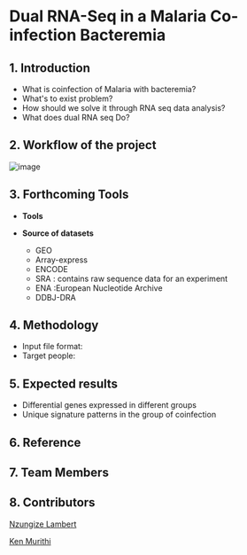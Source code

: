 # Dual RNA-Seq in a Malaria Co-infection Bacteremia
## 1.	Introduction 
* What is coinfection of Malaria with bacteremia?
*	What's to exist problem?
*	How should we solve it through RNA seq data analysis?
* What does dual RNA seq Do?
## 2. Workflow of the project 
![image](https://user-images.githubusercontent.com/59683723/136358545-6a3cc659-89bb-4a29-a08f-1dd8a3c95cab.png)
## 3. Forthcoming Tools
- **Tools**

- **Source of datasets**
  - GEO
  - Array-express
  - ENCODE
  - SRA : contains raw sequence data for an experiment
  - ENA :European Nucleotide Archive
  - DDBJ-DRA
## 4. Methodology 
* Input file format:
* Target people:
## 5. Expected results
*	Differential genes expressed in different groups
*	Unique signature patterns in the group of coinfection   
## 6. Reference

## 7. Team Members



## 8. Contributors
[Nzungize Lambert](https://github.com/nzungizelab)

[Ken Murithi](https://github.com/kenmurithi)


